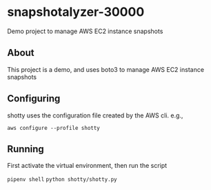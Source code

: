# snapshotalyzer-30000

Demo project to manage AWS EC2 instance snapshots

## About

This project is a demo, and uses boto3 to manage AWS EC2 instance snapshots

## Configuring

shotty uses the configuration file created by the AWS cli. e.g.,

`aws configure --profile shotty`

## Running

First activate the virtual environment, then run the script

`pipenv shell`
`python shotty/shotty.py`